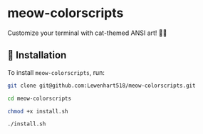 # meow-colorscripts
Customize your terminal with cat-themed ANSI art! 🎨🔥

## **🔹 Installation**
To install `meow-colorscripts`, run:
```bash
git clone git@github.com:Lewenhart518/meow-colorscripts.git

cd meow-colorscripts

chmod +x install.sh

./install.sh

